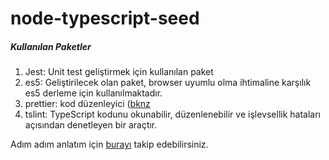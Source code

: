 # node-typescript-seed

##### Kullanılan Paketler
1. Jest: Unit test geliştirmek için kullanılan paket 
2. es5: Geliştirilecek olan paket, browser uyumlu olma ihtimaline karşılık es5 derleme için kullanılmaktadır.
3. prettier: kod düzenleyici ([bknz](https://github.com/prettier/prettier)
4. tslint: TypeScript kodunu okunabilir, düzenlenebilir ve işlevsellik hataları açısından denetleyen bir araçtır.

Adım adım anlatım için [burayı](https://itnext.io/step-by-step-building-and-publishing-an-npm-typescript-package-44fe7164964c) takip edebilirsiniz.
